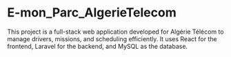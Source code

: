 # E-mon_Parc_AlgerieTelecom
This project is a full-stack web application developed for Algérie Télécom to manage drivers, missions, and scheduling efficiently. It uses React for the frontend, Laravel for the backend, and MySQL as the database.
